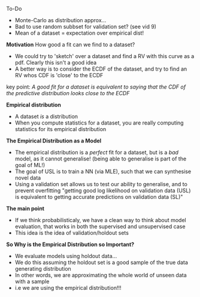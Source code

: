 
To-Do
- Monte-Carlo as distribution approx...
- Bad to use random subbset for validation set?
(see vid 9)
- Mean of a dataset = expectation over empirical dist!


**Motivation**
How good a fit can we find to a dataset?
- We could try to 'sketch' over a dataset and find a RV with this curve as a pdf. Clearly this isn't a good idea
- A better way is to consider the ECDF of the dataset, and try to find an RV whos CDF is 'close' to the ECDF 

key point: *A good fit for a dataset is equivalent to saying that the CDF of the predictive distribution looks close to the ECDF*






**Empirical distribution**
- A dataset *is* a distribution
- When you compute statistics for a dataset, you are really computing statistics for its empirical distribution

**The Empirical Distribution as a Model**
- The empirical distribution is a *perfect* fit for a dataset, but is a *bad* model, as it cannot generalise!
(being able to generalise is part of the goal of ML!)
- The goal of USL is to train a NN (via MLE), such that we can synthesise novel data
- Using a validation set allows us to test our ability to generalise, and to prevent overfitting
"getting good log likelihood on validation data (USL) is equivalent to getting accurate predictions on validation data (SL)"

**The main point**
- If we think probabilisticaly, we have a clean way to think about model evaluation, that works in both the supervised and unsupervised case
- This idea is the idea of validation/holdout sets

**So Why is the Empirical Distribution so Important?**
- We evaluate models using holdout data...
- We do this assuming the holdout set is a good sample of the true data generating distribution
- In other words, we are approximating the whole world of unseen data with a sample
- i.e we are using the empirical distribution!!!

